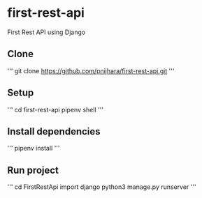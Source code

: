 # first-rest-api
First Rest API using Django


## Clone
'''
git clone https://github.com/pnijhara/first-rest-api.git
'''

## Setup
'''
cd first-rest-api
pipenv shell
'''

## Install dependencies
'''
pipenv install
'''

## Run project
'''
cd FirstRestApi
import django
python3 manage.py runserver
'''

